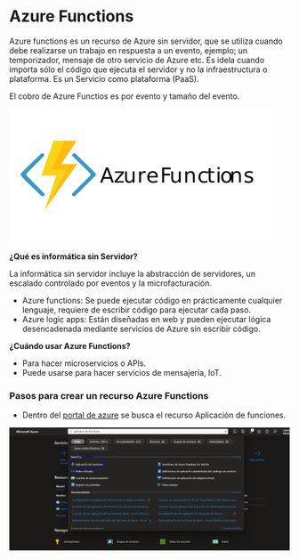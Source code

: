 # Azure Functions

Azure functions es un recurso de Azure sin servidor, que se utiliza cuando debe realizarse un trabajo en respuesta a un evento, ejemplo; un temporizador, mensaje de otro servicio de Azure etc. Es idela cuando importa sólo el código que ejecuta el servidor y no la infraestructura o plataforma. Es un Servicio como plataforma (PaaS).

El cobro de Azure Functios es por evento y tamaño del evento.

![Azure Functions Logo](https://github.com/lupitaBI06/AzureFunctions/blob/main/imagenes/logo.png)

**¿Qué es informática sin Servidor?**

La informática sin servidor incluye la abstracción de servidores, un escalado controlado por eventos y la microfacturación.

- Azure functions: Se puede ejecutar código en prácticamente cualquier lenguaje, requiere de escribir código para ejecutar cada paso.
- Azure logic apps: Están diseñadas en web y pueden ejecutar lógica desencadenada mediante servicios de Azure sin escribir código.

**¿Cuándo usar Azure Functions?**
- Para hacer microservicios o APIs.
- Puede usarse para hacer servicios de mensajería, IoT.

### Pasos para crear un recurso Azure Functions

- Dentro del [portal de azure](www.portal.azure.com) se busca el recurso Aplicación de funciones.

![Buscar Azure Functions](https://github.com/lupitaBI06/AzureFunctions/blob/main/imagenes/buscar_functions.PNG)



